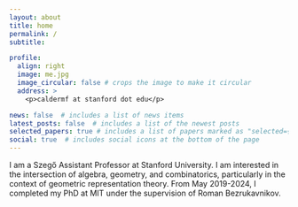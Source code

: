 ```yaml
---
layout: about
title: home
permalink: /
subtitle:

profile:
  align: right
  image: me.jpg
  image_circular: false # crops the image to make it circular
  address: >
    <p>caldermf at stanford dot edu</p>

news: false  # includes a list of news items
latest_posts: false  # includes a list of the newest posts
selected_papers: true # includes a list of papers marked as "selected={true}"
social: true  # includes social icons at the bottom of the page
---
```


I am a Szeg&#337; Assistant Professor at Stanford University. I am interested in the intersection of algebra, geometry, and combinatorics, particularly in the context of geometric representation theory. From May 2019-2024, I completed my PhD at MIT under the supervision of Roman Bezrukavnikov.